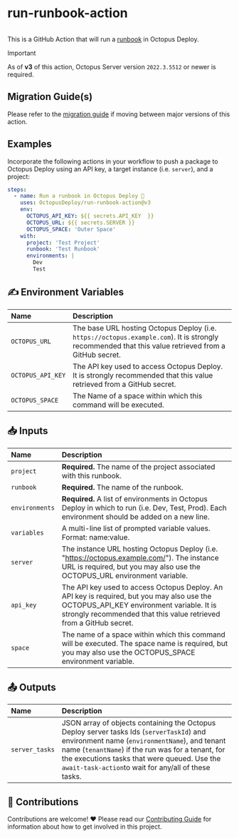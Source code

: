 # run-runbook-action

<img alt= "" src="https://github.com/OctopusDeploy/run-runbook-action/raw/main/assets/github-actions-octopus.png" />

This is a GitHub Action that will run a [runbook](https://octopus.com/docs/runbooks) in Octopus Deploy.

> [!IMPORTANT]
> As of **v3** of this action, Octopus Server version `2022.3.5512` or newer is required.

## Migration Guide(s)

Please refer to the [migration guide](migration-guide.md) if moving between major versions of this action.

## Examples

Incorporate the following actions in your workflow to push a package to Octopus Deploy using an API key, a target instance (i.e. `server`), and a project:

```yml
steps:
  - name: Run a runbook in Octopus Deploy 🐙
    uses: OctopusDeploy/run-runbook-action@v3
    env:
      OCTOPUS_API_KEY: ${{ secrets.API_KEY  }}
      OCTOPUS_URL: ${{ secrets.SERVER }}
      OCTOPUS_SPACE: 'Outer Space'
    with:
      project: 'Test Project'
      runbook: 'Test Runbook'
      environments: |
        Dev
        Test
```

## ✍️ Environment Variables

| Name              | Description                                                                                                                                          |
| :---------------- | :--------------------------------------------------------------------------------------------------------------------------------------------------- |
| `OCTOPUS_URL`     | The base URL hosting Octopus Deploy (i.e. `https://octopus.example.com`). It is strongly recommended that this value retrieved from a GitHub secret. |
| `OCTOPUS_API_KEY` | The API key used to access Octopus Deploy. It is strongly recommended that this value retrieved from a GitHub secret.                                |
| `OCTOPUS_SPACE`   | The Name of a space within which this command will be executed.                                                                                      |

## 📥 Inputs

| Name           | Description                                                                                                                                                                                                  |
| :------------- | :----------------------------------------------------------------------------------------------------------------------------------------------------------------------------------------------------------- |
| `project`      | **Required.** The name of the project associated with this runbook.                                                                                                                                          |
| `runbook`      | **Required.** The name of the runbook.                                                                                                                                                                       |
| `environments` | **Required.** A list of environments in Octopus Deploy in which to run (i.e. Dev, Test, Prod). Each environment should be added on a new line.                                                                                              |
| `variables`    | A multi-line list of prompted variable values. Format: name:value.                                                                                                                                           |
| `server`       | The instance URL hosting Octopus Deploy (i.e. "<https://octopus.example.com/>"). The instance URL is required, but you may also use the OCTOPUS_URL environment variable.                                      |
| `api_key`      | The API key used to access Octopus Deploy. An API key is required, but you may also use the OCTOPUS_API_KEY environment variable. It is strongly recommended that this value retrieved from a GitHub secret. |
| `space`        | The name of a space within which this command will be executed. The space name is required, but you may also use the OCTOPUS_SPACE environment variable.                                                     |

## 📤 Outputs

| Name           | Description                                                                                                                                                                                                                                                                                           |
| :------------- | :---------------------------------------------------------------------------------------------------------------------------------------------------------------------------------------------------------------------------------------------------------------------------------------------------- |
| `server_tasks` | JSON array of objects containing the Octopus Deploy server tasks Ids (`serverTaskId`) and environment name (`environmentName`), and tenant name (`tenantName`) if the run was for a tenant, for the executions tasks that were queued. Use the `await-task-action`to wait for any/all of these tasks. |

## 🤝 Contributions

Contributions are welcome! :heart: Please read our [Contributing Guide](CONTRIBUTING.md) for information about how to get involved in this project.
